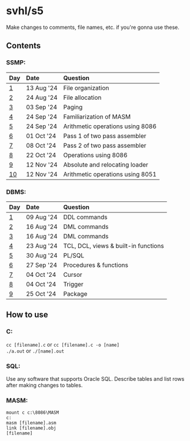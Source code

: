 # svhl/s5

Make changes to comments, file names, etc. if you're gonna use these.

## Contents

### SSMP:

| Day                                                       | Date      | Question                              |
| :-                                                        | :-        | :-                                    |
| [1](https://github.com/svhl/s5/tree/main/SSMP/day-01)     | 13 Aug '24| File organization                     |
| [2](https://github.com/svhl/s5/tree/main/SSMP/day-02)     | 24 Aug '24| File allocation                       |
| [3](https://github.com/svhl/s5/tree/main/SSMP/day-03)     | 03 Sep '24| Paging                                |
| [4](https://github.com/svhl/s5/tree/main/SSMP/day-04)     | 24 Sep '24| Familiarization of MASM               |
| [5](https://github.com/svhl/s5/tree/main/SSMP/day-05)     | 24 Sep '24| Arithmetic operations using 8086      |
| [6](https://github.com/svhl/s5/tree/main/SSMP/day-06)     | 01 Oct '24| Pass 1 of two pass assembler          |
| [7](https://github.com/svhl/s5/tree/main/SSMP/day-07)     | 08 Oct '24| Pass 2 of two pass assembler          |
| [8](https://github.com/svhl/s5/tree/main/SSMP/day-09)     | 22 Oct '24| Operations using 8086                 |
| [9](https://github.com/svhl/s5/tree/main/SSMP/day-09)     | 12 Nov '24| Absolute and relocating loader        |
| [10](https://github.com/svhl/s5/tree/main/SSMP/day-10)    | 12 Nov '24| Arithmetic operations using 8051      |

### DBMS:

| Day                                                       | Date      | Question                              |
| :-                                                        | :-        | :-                                    |
| [1](https://github.com/svhl/s5/blob/main/DBMS.md#day-1)   | 09 Aug '24| DDL commands                          |
| [2](https://github.com/svhl/s5/blob/main/DBMS.md#day-2)   | 16 Aug '24| DML commands                          |
| [3](https://github.com/svhl/s5/blob/main/DBMS.md#day-3)   | 16 Aug '24| DML commands                          |
| [4](https://github.com/svhl/s5/blob/main/DBMS.md#day-4)   | 23 Aug '24| TCL, DCL, views & built-in functions  |
| [5](https://github.com/svhl/s5/blob/main/DBMS.md#day-5)   | 30 Aug '24| PL/SQL                                |
| [6](https://github.com/svhl/s5/blob/main/DBMS.md#day-6)   | 27 Sep '24| Procedures & functions                |
| [7](https://github.com/svhl/s5/blob/main/DBMS.md#day-7)   | 04 Oct '24| Cursor                                |
| [8](https://github.com/svhl/s5/blob/main/DBMS.md#day-8)   | 04 Oct '24| Trigger                               |
| [9](https://github.com/svhl/s5/blob/main/DBMS.md#day-9)   | 25 Oct '24| Package                               |

## How to use

### C:

`cc [filename].c` or `cc [filename].c -o [name]`\
`./a.out` or `./[name].out`

### SQL:

Use any software that supports Oracle SQL. Describe tables and list rows after making changes to tables.

### MASM:

`mount c c:\8086\MASM`\
`c:`\
`masm [filename].asm`\
`link [filename].obj`\
`[filename]`
